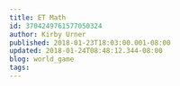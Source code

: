 ```yaml
---
title: ET Math
id: 3704249761577050324
author: Kirby Urner
published: 2018-01-23T18:03:00.001-08:00
updated: 2018-01-24T08:48:12.344-08:00
blog: world_game
tags: 
---
```


